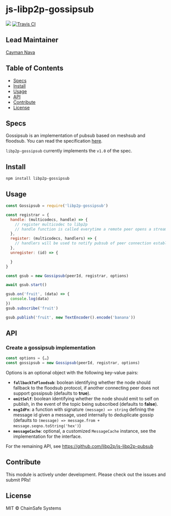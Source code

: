 js-libp2p-gossipsub
==================

[![](https://img.shields.io/badge/made%20by-ChainSafe-blue.svg?style=flat-square)](https://chainsafe.io/)
[![Travis CI](https://flat.badgen.net/travis/ChainSafe/gossipsub-js)](https://travis-ci.com/ChainSafe/gossipsub-js)

## Lead Maintainer

[Cayman Nava](https://github.com/wemeetagain)

## Table of Contents

* [Specs](#specs)
* [Install](#Install)
* [Usage](#Usage)
* [API](#API)
* [Contribute](#Contribute)
* [License](#License)

## Specs
Gossipsub is an implementation of pubsub based on meshsub and floodsub. You can read the specification [here](https://github.com/libp2p/specs/tree/master/pubsub/gossipsub).

`libp2p-gossipsub` currently implements the `v1.0` of the spec.

## Install

`npm install libp2p-gossipsub`

## Usage

```javascript
const Gossipsub = require('libp2p-gossipsub')

const registrar = {
  handle: (multicodecs, handle) => {
    // register multicodec to libp2p
    // handle function is called everytime a remote peer opens a stream to the peer.
  },
  register: (multicodecs, handlers) => {
    // handlers will be used to notify pubsub of peer connection establishment or closing
  },
  unregister: (id) => {

  }
}

const gsub = new Gossipsub(peerId, registrar, options)

await gsub.start()

gsub.on('fruit', (data) => {
  console.log(data)
})
gsub.subscribe('fruit')

gsub.publish('fruit', new TextEncoder().encode('banana'))
```

## API

### Create a gossipsub implementation

```js
const options = {…}
const gossipsub = new Gossipsub(peerId, registrar, options)
```

Options is an optional object with the following key-value pairs:

* **`fallbackToFloodsub`**: boolean identifying whether the node should fallback to the floodsub protocol, if another connecting peer does not support gossipsub (defaults to **true**).
* **`emitSelf`**: boolean identifying whether the node should emit to self on publish, in the event of the topic being subscribed (defaults to **false**).
* **`msgIdFn`**: a function with signature `(message) => string` defining the message id given a message, used internally to deduplicate gossip (defaults to `(message) => message.from + message.seqno.toString('hex')`)
* **`messageCache`**: optional, a customized `MessageCache` instance, see the implementation for the interface.

For the remaining API, see https://github.com/libp2p/js-libp2p-pubsub

## Contribute

This module is actively under development. Please check out the issues and submit PRs!

## License

MIT © ChainSafe Systems
